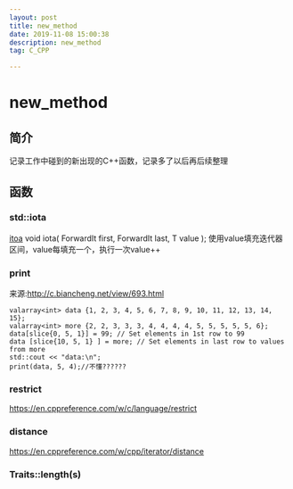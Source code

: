 ```yaml
---
layout: post
title: new_method
date: 2019-11-08 15:00:38
description: new_method
tag: C_CPP

---
```

# new_method

## 简介

记录工作中碰到的新出现的C++函数，记录多了以后再后续整理

## 函数

### std::iota

[itoa](https://en.cppreference.com/w/cpp/algorithm/iota)
void iota( ForwardIt first, ForwardIt last, T value );
使用value填充迭代器区间，value每填充一个，执行一次value++

### print

来源:http://c.biancheng.net/view/693.html

```
valarray<int> data {1, 2, 3, 4, 5, 6, 7, 8, 9, 10, 11, 12, 13, 14, 15};
valarray<int> more {2, 2, 3, 3, 3, 4, 4, 4, 4, 5, 5, 5, 5, 5, 6};
data[slice{0, 5, 1}] = 99; // Set elements in 1st row to 99
data [slice{10, 5, 1} ] = more; // Set elements in last row to values from more
std::cout << "data:\n";
print(data, 5, 4);//不懂??????
```

### restrict

https://en.cppreference.com/w/c/language/restrict

### distance

https://en.cppreference.com/w/cpp/iterator/distance

### Traits::length(s)